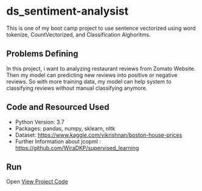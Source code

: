 # ds_sentiment-analysist
This is one of my boot camp project to use sentence vectorized using word tokenize, CountVectorized, and Classification Alghoritms.

## Problems Defining
In this project, i want to analyzing restaurant reviews from Zomato Website. Then my model can predicting new reviews into positive or negative reviews. So with more training data, my model can help system to classifying reviews without manual classifying anymore.

## Code and Resourced Used
 - Python Version: 3.7
 - Packages: pandas, numpy, sklearn, nltk
 - Dataset: https://www.kaggle.com/vikrishnan/boston-house-prices
 - Further Information about jcopml : https://github.com/WiraDKP/supervised_learning
 
  ## Run
 
 Open [View Project Code](https://github.com/ferdiansatria95/ds_sentiment-analysist/blob/master/Sentiment%20Analysis_Zomato.ipynb)
